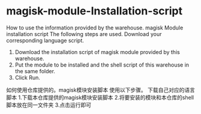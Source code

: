 # magisk-module-Installation-script
How to use the information provided by the warehouse. magisk Module installation script
The following steps are used.
Download your corresponding language script.
1. Download the installation script of magisk module provided by this warehouse.
2. Put the module to be installed and the shell script of this warehouse in the same folder.
3. Click Run.

如何使用仓库提供的。magisk模块安装脚本 使用以下步骤。
下载自己对应的语言脚本
1.下载本仓库提供的magisk模块安装脚本
2.将要安装的模块和本仓库的shell脚本放在同一文件夹
3.点击运行即可

